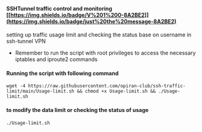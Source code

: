 #### SSHTunnel traffic control and monitoring [[https://img.shields.io/badge/V%201%200-8A2BE2]](https://img.shields.io/badge/just%20the%20message-8A2BE2)
setting up traffic usage limit and checking the status base on username in ssh-tunnel VPN

  - Remember to run the script with root privileges to access the necessary iptables and iproute2 commands

#### Running the script with following command
```
wget -4 https://raw.githubusercontent.com/opiran-club/ssh-traffic-limit/main/Usage-limit.sh && chmod +x Usage-limit.sh && ./Usage-limit.sh
```

#### to modify the data limit or checking the status of usage
```
./Usage-limit.sh
```
